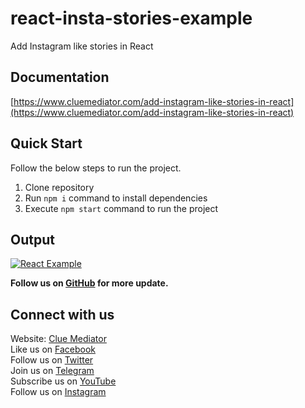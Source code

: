 # react-insta-stories-example

Add Instagram like stories in React

## Documentation

[https://www.cluemediator.com/add-instagram-like-stories-in-react](https://www.cluemediator.com/add-instagram-like-stories-in-react)

## Quick Start

Follow the below steps to run the project.

1. Clone repository
2. Run `npm i` command to install dependencies
3. Execute `npm start` command to run the project

## Output

[![React Example](https://www.cluemediator.com/wp-content/uploads/2023/01/output-add-instagram-like-stories-in-react-clue-mediator.gif)](https://www.cluemediator.com/add-instagram-like-stories-in-react)

**Follow us on [GitHub](https://github.com/cluemediator) for more update.**

## Connect with us

Website: [Clue Mediator](https://www.cluemediator.com)  
Like us on [Facebook](https://www.facebook.com/thecluemediator)  
Follow us on [Twitter](https://twitter.com/cluemediator)  
Join us on [Telegram](https://t.me/cluemediator)  
Subscribe us on [YouTube](https://www.youtube.com/ClueMediator)  
Follow us on [Instagram](https://www.instagram.com/clue_mediator)